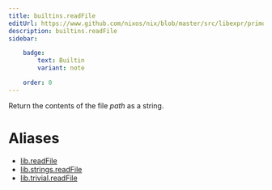 ```yaml
---
title: builtins.readFile
editUrl: https://www.github.com/nixos/nix/blob/master/src/libexpr/primops.cc
description: builtins.readFile
sidebar:

    badge:
        text: Builtin
        variant: note

    order: 0
---
```


Return the contents of the file *path* as a string.


# Aliases

- [lib.readFile](/reference/libreadFile)
- [lib.strings.readFile](/reference/libstrings.readFile)
- [lib.trivial.readFile](/reference/libtrivial.readFile)


